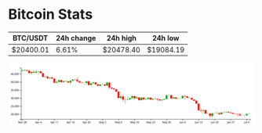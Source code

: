 # Bitcoin Stats

BTC/USDT|24h change|24h high|24h low|
|---|---|---|---|
|$20400.01|6.61%|$20478.40|$19084.19|

<img src="./chart.svg">
